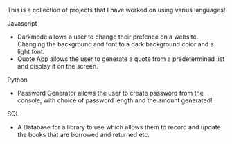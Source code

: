 This is a collection of projects that I have worked on using varius languages!

Javascript
- Darkmode allows a user to change their prefence on a website. Changing the background and font to a dark background color and a light font.
- Quote App allows the user to generate a quote from a predetermined list and display it on the screen.

Python
- Password Generator allows the user to create password from the console, with choice of password length and the amount generated! 

SQL
- A Database for a library to use which allows them to record and update the books that are borrowed and returned etc.
